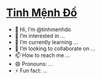 # [Tinh Mệnh Đồ](https://tinhmenhdo.com)
- 👋 Hi, I’m @tinhmenhdo
- 👀 I’m interested in ...
- 🌱 I’m currently learning ...
- 💞️ I’m looking to collaborate on ...
- 📫 How to reach me ...
- 😄 Pronouns: ...
- ⚡ Fun fact: ...
